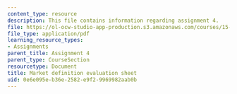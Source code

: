 ```yaml
---
content_type: resource
description: This file contains information regarding assignment 4.
file: https://ol-ocw-studio-app-production.s3.amazonaws.com/courses/15-390-new-enterprises-spring-2013/0e6e095eb36e2582e9f29969982aab0b_MIT15_390S13_assgn4sheet.pdf
file_type: application/pdf
learning_resource_types:
- Assignments
parent_title: Assignment 4
parent_type: CourseSection
resourcetype: Document
title: Market definition evaluation sheet
uid: 0e6e095e-b36e-2582-e9f2-9969982aab0b
---
```

